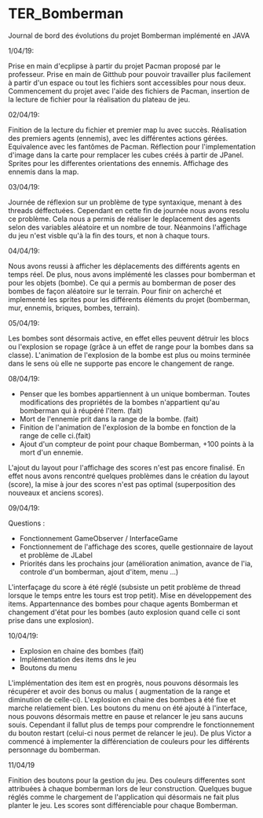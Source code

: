 # TER_Bomberman

Journal de bord des évolutions du projet Bomberman implémenté en JAVA

1/04/19:

Prise en main d'ecplipse à partir du projet Pacman proposé par le professeur. Prise en main de Gitthub pour pouvoir travailler plus facilement à partir d'un espace ou tout les fichiers sont accessibles pour nous deux. Commencement du projet avec l'aide des fichiers de Pacman, insertion de la lecture de fichier pour la réalisation du plateau de jeu.

02/04/19:

Finition de la lecture du fichier et premier map lu avec succès. Réalisation des premiers agents (ennemis), avec les différentes actions gérées. Equivalence avec les fantômes de Pacman. Réflection pour l'implementation d'image dans la carte pour remplacer les cubes créés à partir de JPanel. Sprites pour les differentes orientations des ennemis. Affichage des ennemis dans la map.

03/04/19:

Journée de réflexion sur un problème de type syntaxique, menant à des threads déffectuées. Cependant en cette fin de journée nous avons resolu ce problème. Cela nous a permis de réaliser le deplacement des agents selon des variables aléatoire et un nombre de tour. Néanmoins l'affichage du jeu n'est visble qu'à la fin des tours, et non à chaque tours.

04/04/19:

Nous avons reussi à afficher les déplacements des différents agents en temps réel. De plus, nous avons implémenté les classes pour bomberman et pour les objets (bombe). Ce qui a permis au bomberman de poser des bombes de façon aléatoire sur le terrain. Pour finir on acherché et implementé les sprites pour les différents éléments du projet (bomberman, mur, ennemis, briques, bombes, terrain).

05/04/19:

Les bombes sont désormais active, en effet elles peuvent détruir les blocs ou l'explosion se ropage (grâce à un effet de range pour la bombes dans sa classe). L'animation de l'explosion de la bombe est plus ou moins terminée dans le sens où elle ne supporte pas encore le changement de range.

08/04/19:

   - Penser que les bombes appartiennent à un unique bomberman. Toutes modifications des propriétés de la bombes n'appartient qu'au bomberman qui à réupéré l'item. (fait)
  - Mort de l'ennemie prit dans la range de la bombe. (fait)
   - Finition de l'animation de l'explosion de la bombe en fonction de la range de celle ci.(fait)
   - Ajout d'un compteur de point pour chaque Bomberman, +100 points à la mort d'un ennemie.


L'ajout du layout pour l'affichage des scores n'est pas encore finalisé. En effet nous avons rencontré quelques problèmes dans le création du layout (score), la mise à jour des scores n'est pas optimal (superposition des nouveaux et anciens scores).

09/04/19:

Questions : 
- Fonctionnement GameObserver / InterfaceGame
- Fonctionnement de l'affichage des scores, quelle gestionnaire de layout et problème de JLabel
- Priorités dans les prochains jour (amélioration animation, avance de l'ia, controle d'un bomberman, ajout d'item, menu ...)

L'interfaçage du score à été réglé (subsiste un petit problème de thread lorsque le temps entre les tours est trop petit). Mise en développement des items. Appartennance des bombes pour chaque agents Bomberman et changement d'état pour les bombes (auto explosion quand celle ci sont prise dans une explosion).

10/04/19:

- Explosion en chaine des bombes (fait)
- Implémentation des items dns le jeu 
- Boutons du menu

L'implémentation des item est en progrès, nous pouvons désormais les récupérer et avoir des bonus ou malus ( augmentation de la range et diminution de celle-ci). L'explosion en chaine des bombes à été fixe et marche relatiement bien. Les boutons du menu on été ajouté à l'interface, nous pouvons désormais mettre en pause et relancer le jeu sans aucuns souis. Cependant il fallut plus de temps pour comprendre le fonctionnement du bouton restart (celui-ci nous permet de relancer le jeu). 
De plus Victor a commencé à implementer la différenciation de couleurs pour les différents personnage du bomberman.

11/04/19

Finition des boutons pour la gestion du jeu. Des couleurs differentes sont attribuées à chaque bomberman lors de leur construction. Quelques bugue réglés comme le chargement de l'application qui désormais ne fait plus planter le jeu. Les scores sont différenciable pour chaque Bomberman.
